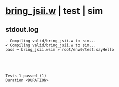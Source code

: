 # [bring_jsii.w](../../../../examples/tests/valid/bring_jsii.w) | test | sim

## stdout.log
```log
- Compiling valid/bring_jsii.w to sim...
✔ Compiling valid/bring_jsii.w to sim...
pass ─ bring_jsii.wsim » root/env0/test:sayHello
 




Tests 1 passed (1) 
Duration <DURATION>

```

